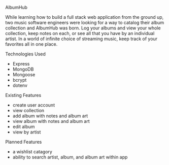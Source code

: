 AlbumHub

While learning how to build a full stack web application from the ground up, two music software engineers were looking for a way to catalog their album collection and AlbumHub was born. Log your albums and view your whole collection, keep notes on each, or see all that you have by an individual artist. In a world of infinite choice of streaming music, keep track of your favorites all in one place. 

Technologies Used

- Express
- MongoDB
- Mongoose
- bcrypt
- dotenv

Existing Features

- create user account
- view collection
- add album with notes and album art
- view album with notes and album art
- edit album
- view by artist

Planned Features

- a wishlist catagory
- ability to search artist, album, and album art within app

